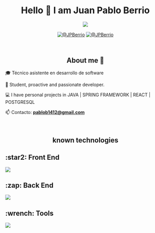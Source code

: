 <h1 align="center">Hello 👋 I am Juan Pablo Berrio</strong> </h1>

<p align="center">
  <a href="https://github.com/DenverCoder1/readme-typing-svg"><img src="https://readme-typing-svg.herokuapp.com?&font=IBM+Plex+Sans&color=abcdef&size=20&lines=Welcome+to+Juan+Pablo+Berrio+Profile!!;Bienvenido+a+mi+perfil!" /></a>
</p>

<p align="center">
    <a href="www.linkedin.com/in/juan-pablo-berrio-berrio-a15981216"  target="_blank"><img align="center" src="https://img.shields.io/badge/LinkedIn-0077B5?style=for-the-badge&logo=linkedin&logoColor=white" alt="@JPBerrio"/></a>
    <a href = "mailto:pablob1412@gmail.com" target="_blank"><img align="center" src="https://img.shields.io/badge/Gmail-D14836?style=for-the-badge&logo=gmail&logoColor=white" alt="@JPBerrio" /></a>
</p>
<br>

<h2 align="center">About me 👻</h2>

<p align="left">
🎓 Técnico asistente en desarrollo de software

📝 Student, proactive and passionate developer.

💻 I have personal projects in JAVA | SPRING FRAMEWORK | REACT | POSTGRESQL

📫 Contacto: **pablob1412@gmail.com**
</p>
<br>

<h2 align="center">known technologies</h2>

<p align="center">
  <h2>:star2: Front End</h2>
  <a href="https://skillicons.dev">
    <img src="https://skillicons.dev/icons?i=html,css,js,vscode,tailwind,react,npm,vite&perline=6" />
  </a>

  <h2>:zap: Back End</h2>
  <a href="https://skillicons.dev">
    <img src="https://skillicons.dev/icons?i=java,spring,idea,maven,gradle,mysql,postgres,fastapi,supabase&perline=6" />
  </a>

  <h2>:wrench: Tools</h2>
  <a href="https://skillicons.dev">
    <img src="https://skillicons.dev/icons?i=postman,docker,git,github&perline=6" />
  </a>
</p>
<br>

